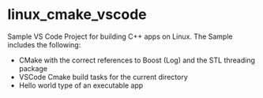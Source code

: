 # linux_cmake_vscode
Sample VS Code Project for building C++ apps on Linux.
The Sample includes the following:
- CMake with the correct references to Boost (Log) and the STL threading package
- VSCode Cmake build tasks for the current directory
- Hello world type of an executable app
